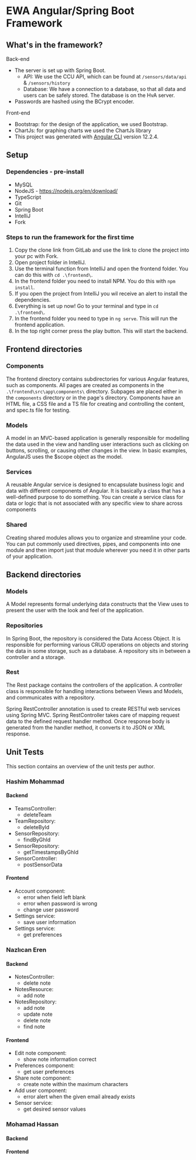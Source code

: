 # EWA Angular/Spring Boot Framework

## What's in the framework?

Back-end

- The server is set up with Spring Boot.
    - API: We use the CCU API, which can be found at `/sensors/data/api` & `/sensors/history`
    - Database: We have a connection to a database, so that all data and users can be safely stored. The database is on the HvA server.
- Passwords are hashed using the BCrypt encoder.

Front-end

- Bootstrap: for the design of the application, we used Bootstrap.
- ChartJs: for graphing charts we used the ChartJs library
- This project was generated with [Angular CLI](https://github.com/angular/angular-cli) version 12.2.4.


## Setup

### Dependencies - pre-install
- MySQL
- NodeJS - https://nodejs.org/en/download/
- TypeScript
- Git
- Spring Boot
- IntelliJ
- Fork

### Steps to run the framework for the first time

1. Copy the clone link from GitLab and use the link to clone the project into your pc with Fork.
2. Open project folder in IntelliJ.
3. Use the terminal function from IntelliJ and open the frontend folder. You can do this with `cd .\frontend\`.
4. In the frontend folder you need to install NPM. You do this with `npm install`.
5. If you open the project from IntelliJ you wil receive an alert to install the dependencies.
6. Everything is set up now! Go to your terminal and type in `cd .\frontend\`.
7. In the frontend folder you need to type in `ng serve`. This will run the frontend application.
8. In the top right corner press the play button. This will start the backend.

## Frontend directories

### Components

The frontend directory contains subdirectories for various Angular features, such as components.
All pages are created as components in the `.\frontend\src\app\components\` directory.
Subpages are placed either in the `components` directory or in the page's directory.
Components have an HTML file, a CSS file and a TS file for creating and controlling the content, and spec.ts file for testing.

### Models

A model in an MVC-based application is generally responsible for modelling the data used in the view and handling user interactions such as clicking on buttons, scrolling, or causing other changes in the view.
In basic examples, AngularJS uses the $scope object as the model.

### Services

A reusable Angular service is designed to encapsulate business logic and data with different components of Angular.
It is basically a class that has a well-defined purpose to do something.
You can create a service class for data or logic that is not associated with any specific view to share across components

### Shared

Creating shared modules allows you to organize and streamline your code.
You can put commonly used directives, pipes, and components into one module and then import just that module wherever you need it in other parts of your application.

## Backend directories

### Models

A Model represents formal underlying data constructs that the View uses to present the user with the look and feel of the application.

### Repositories

In Spring Boot, the repository is considered the Data Access Object.
It is responsible for performing various CRUD operations on objects and storing the data in some storage, such as a database.
A repository sits in between a controller and a storage.

### Rest

The Rest package contains the controllers of the application.
A controller class is responsible for handling interactions between Views and Models, and communicates with a repository.

Spring RestController annotation is used to create RESTful web services using Spring MVC.
Spring RestController takes care of mapping request data to the defined request handler method.
Once response body is generated from the handler method, it converts it to JSON or XML response. 

## Unit Tests

This section contains an overview of the unit tests per author.

### Hashim Mohammad
#### Backend
- TeamsController:
  - deleteTeam
- TeamRepository:
  - deleteById
- SensorRepository:
  - findByGhId
- SensorRepository:
  - getTimestampsByGhId
- SensorController:
  - postSensorData

#### Frontend
- Account component:
  - error when field left blank
  - error when password is wrong
  - change user password
- Settings service: 
  - save user information
- Settings service: 
  - get preferences


### Nazlıcan Eren
#### Backend
 - NotesController: 
   - delete note
 - NotesResource: 
   - add note
 - NotesRepository: 
   - add note
   - update note
   - delete note
   - find note

#### Frontend
 - Edit note component: 
   - show note information correct
 - Preferences component: 
   - get user preferences
 - Share note component: 
   - create note within the maximum characters
 - Add user component: 
   - error alert when the given email already exists 
 - Sensor service: 
   - get desired sensor values


### Mohamad Hassan
#### Backend

#### Frontend
